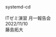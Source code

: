 <div
  class="
    w-[fit-content] text-[4rem] text-black text-opacity-0
    bg-[#2B90B6] bg-cover bg-clip-text
    bg-gradient-to-r from-fuchsia-400 to-fuchsia-700
    h-[70px]
  "
>
  systemd-cd
</div>
<br />
<!-- <div
  class="
    text-[2.5rem]
  "
>
  Sub title
</div> -->

<div
  class="
    absolute top-[2.5rem] right-[3.5rem]
    text-right grid gap-y-2
  "
>
  <div>ITゼミ演習 月一報告会</div>
  <div>2022/11/10</div>
</div>
<div
  class="
    absolute bottom-[2.5rem] right-[3.5rem]
    text-right
  "
>
  藤島拓大
</div>

<!--
Note
-->